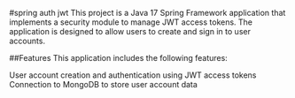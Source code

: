#spring auth jwt
This project is a Java 17 Spring Framework application that implements a security module to manage JWT access tokens.
The application is designed to allow users to create and sign in to user accounts.

##Features
This application includes the following features:

User account creation and authentication using JWT access tokens
Connection to MongoDB to store user account data
